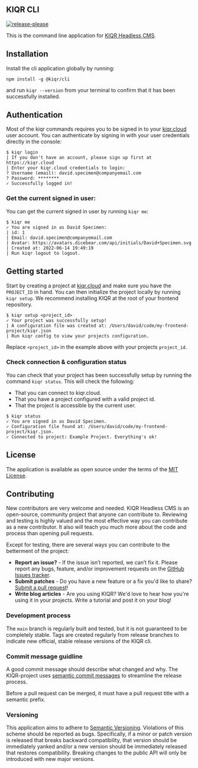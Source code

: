 KIQR CLI
-----------------
[![release-please](https://github.com/kiqr/cli/actions/workflows/release-please.yaml/badge.svg)](https://github.com/kiqr/cli/actions/workflows/release-please.yaml)

This is the command line application for [KIQR Headless CMS](https://kiqr.dev).

## Installation
Install the cli application globally by running:

```console
npm install -g @kiqr/cli
```

and run `kiqr --version` from your terminal to confirm that it has been successfully installed.


Authentication
--------------

Most of the kiqr commands requires you to be signed in to your [kiqr.cloud](https://kiqr.cloud) user account. You can authenticate by signing in with your user credentials directly in the console:

```console
$ kiqr login
| If you don't have an account, please sign up first at https://kiqr.cloud
| Enter your kiqr.cloud credentials to login:
? Username (email): david.specimen@companyemail.com
? Password: ********
✓ Successfully logged in!
```

### Get the current signed in user:

You can get the current signed in user by running `kiqr me`:

```console
$ kiqr me
✓ You are signed in as David Specimen:
| id: 1
| Email: david.specimen@companyemail.com
| Avatar: https://avatars.dicebear.com/api/initials/David+Specimen.svg
| Created at: 2022-06-14 19:49:19
| Run kiqr logout to logout.
```

Getting started
---------------

Start by creating a project at [kiqr.cloud](https://kiqr.cloud) and make sure you have the `PROJECT_ID` in hand. You can then initialize the project locally by running `kiqr setup`. We recommend installing KIQR at the root of your frontend repository.

```console
$ kiqr setup <project_id>
✓ Your project was successfully setup!
| A configuration file was created at: /Users/david/code/my-frontend-project/kiqr.json
| Run kiqr config to view your projects configuration.
```
Replace `<project_id>` in the example above with your projects `project_id`.

### Check connection & configuration status

You can check that your project has been successfully setup by running the command `kiqr status`. This will check the following:

- That you can connect to kiqr.cloud.
- That you have a project configured with a valid project id.
- That the project is accessible by the current user.

```console
$ kiqr status
✓ You are signed in as David Specimen.
✓ Configuration file found at: /Users/david/code/my-frontend-project/kiqr.json.
✓ Connected to project: Example Project. Everything's ok!
```

## License
The application is available as open source under the terms of the [MIT License](https://opensource.org/licenses/MIT).

## Contributing
New contributors are very welcome and needed. KIQR Headless CMS is an open-source, community project that anyone can contribute to. Reviewing and testing is highly valued and the most effective way you can contribute as a new contributor. It also will teach you much more about the code and process than opening pull requests.

Except for testing, there are several ways you can contribute to the betterment of the project:
- **Report an issue?** - If the issue isn’t reported, we can’t fix it. Please report any bugs, feature, and/or improvement requests on the [GitHub Issues tracker](https://github.com/kiqr/cli/issues).
- **Submit patches** - Do you have a new feature or a fix you'd like to share? [Submit a pull request](https://github.com/kiqr/cli/pulls)!
- **Write blog articles** - Are you using KIQR? We'd love to hear how you're using it in your projects. Write a tutorial and post it on your blog!

### Development process
The `main` branch is regularly built and tested, but it is not guaranteed to be completely stable. Tags are created regularly from release branches to indicate new official, stable release versions of the KIQR cli.

### Commit message guidline
A good commit message should describe what changed and why. The KIQR-project uses [semantic commit messages](https://www.conventionalcommits.org/en/v1.0.0/) to streamline the release process.

Before a pull request can be merged, it must have a pull request title with a semantic prefix.

### Versioning
This application aims to adhere to [Semantic Versioning](http://semver.org/). Violations
of this scheme should be reported as bugs. Specifically, if a minor or patch
version is released that breaks backward compatibility, that version should be
immediately yanked and/or a new version should be immediately released that
restores compatibility. Breaking changes to the public API will only be
introduced with new major versions.